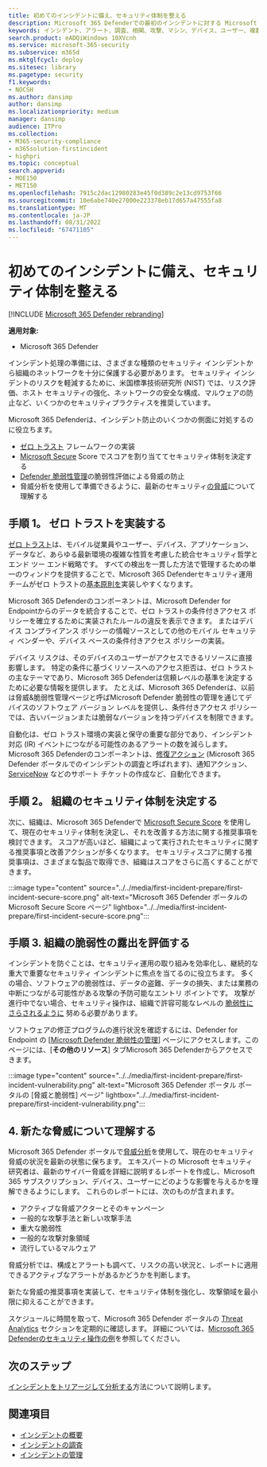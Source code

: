 ```yaml
---
title: 初めてのインシデントに備え、セキュリティ体制を整える
description: Microsoft 365 Defenderでの最初のインシデントに対する Microsoft 365 テナントのセキュリティ体制を設定します。
keywords: インシデント、アラート、調査、相関、攻撃、マシン、デバイス、ユーザー、複数の ID、ID、メールボックス、メール、365、Microsoft、M365
search.product: eADQiWindows 10XVcnh
ms.service: microsoft-365-security
ms.subservice: m365d
ms.mktglfcycl: deploy
ms.sitesec: library
ms.pagetype: security
f1.keywords:
- NOCSH
ms.author: dansimp
author: dansimp
ms.localizationpriority: medium
manager: dansimp
audience: ITPro
ms.collection:
- M365-security-compliance
- m365solution-firstincident
- highpri
ms.topic: conceptual
search.appverid:
- MOE150
- MET150
ms.openlocfilehash: 7915c2dac12980283e45f0d389c2e13cd9753f66
ms.sourcegitcommit: 10e6abe740e27000e223378eb17d657a47555fa8
ms.translationtype: MT
ms.contentlocale: ja-JP
ms.lasthandoff: 08/31/2022
ms.locfileid: "67471105"
---
```

# <a name="prepare-your-security-posture-for-your-first-incident"></a>初めてのインシデントに備え、セキュリティ体制を整える

[!INCLUDE [Microsoft 365 Defender rebranding](../includes/microsoft-defender.md)]

**適用対象:**
- Microsoft 365 Defender

インシデント処理の準備には、さまざまな種類のセキュリティ インシデントから組織のネットワークを十分に保護する必要があります。 セキュリティ インシデントのリスクを軽減するために、米国標準技術研究所 (NIST) では、リスク評価、ホスト セキュリティの強化、ネットワークの安全な構成、マルウェアの防止など、いくつかのセキュリティプラクティスを推奨しています。

Microsoft 365 Defenderは、インシデント防止のいくつかの側面に対処するのに役立ちます。

- [ゼロ トラスト](/security/zero-trust/) フレームワークの実装
- [Microsoft Secure](microsoft-secure-score.md) Score でスコアを割り当ててセキュリティ体制を決定する
- [Defender 脆弱性管理](../defender-endpoint/next-gen-threat-and-vuln-mgt.md)の脆弱性評価による脅威の防止
- 脅威分析を使用して準備できるように、最新のセキュリティ[の脅威](threat-analytics.md)について理解する

## <a name="step-1-implement-zero-trust"></a>手順 1。 ゼロ トラストを実装する

[ゼロ トラスト](/security/zero-trust/)は、モバイル従業員やユーザー、デバイス、アプリケーション、データなど、あらゆる最新環境の複雑な性質を考慮した統合セキュリティ哲学とエンド ツー エンド戦略です。 すべての検出を一貫した方法で管理するための単一のウィンドウを提供することで、Microsoft 365 Defenderセキュリティ運用チームがゼロ トラストの[基本原則を](/security/zero-trust/#guiding-principles-of-zero-trust)実装しやすくなります。

Microsoft 365 Defenderのコンポーネントは、Microsoft Defender for Endpointからのデータを統合することで、ゼロ トラストの条件付きアクセス ポリシーを確立するために実装されたルールの違反を表示できます。 またはデバイス コンプライアンス ポリシーの情報ソースとしての他のモバイル セキュリティ ベンダーや、デバイス ベースの条件付きアクセス ポリシーの実装。

デバイス リスクは、そのデバイスのユーザーがアクセスできるリソースに直接影響します。 特定の条件に基づくリソースへのアクセス拒否は、ゼロ トラストの主なテーマであり、Microsoft 365 Defenderは信頼レベルの基準を決定するために必要な情報を提供します。 たとえば、Microsoft 365 Defenderは、以前は脅威&脆弱性管理ページと呼ばMicrosoft Defender 脆弱性の管理を通じてデバイスのソフトウェア バージョン レベルを提供し、条件付きアクセス ポリシーでは、古いバージョンまたは脆弱なバージョンを持つデバイスを制限できます。

自動化は、ゼロ トラスト環境の実装と保守の重要な部分であり、インシデント対応 (IR) イベントにつながる可能性のあるアラートの数を減らします。 Microsoft 365 Defenderのコンポーネントは、[修復アクション](m365d-autoir.md) (Microsoft 365 Defender ポータルでのインシデントの調査と呼ばれます)、通知アクション、[ServiceNow](https://microsoft.service-now.com/sp/) などのサポート チケットの作成など、自動化できます。

## <a name="step-2-determine-your-organizations-security-posture"></a>手順 2。 組織のセキュリティ体制を決定する

次に、組織は、Microsoft 365 Defenderで [Microsoft Secure Score](microsoft-secure-score.md) を使用して、現在のセキュリティ体制を決定し、それを改善する方法に関する推奨事項を検討できます。 スコアが高いほど、組織によって実行されたセキュリティに関する推奨事項と改善アクションが多くなります。 セキュリティスコアに関する推奨事項は、さまざまな製品で取得でき、組織はスコアをさらに高くすることができます。

:::image type="content" source="../../media/first-incident-prepare/first-incident-secure-score.png" alt-text="Microsoft 365 Defender ポータルの Microsoft Secure Score ページ" lightbox="../../media/first-incident-prepare/first-incident-secure-score.png":::

## <a name="step-3-assess-your-organizations-vulnerability-exposure"></a>手順 3. 組織の脆弱性の露出を評価する

インシデントを防ぐことは、セキュリティ運用の取り組みを効率化し、継続的な重大で重要なセキュリティ インシデントに焦点を当てるのに役立ちます。 多くの場合、ソフトウェアの脆弱性は、データの盗難、データの損失、または業務の中断につながる可能性がある攻撃の予防可能なエントリ ポイントです。 攻撃が進行中でない場合、セキュリティ操作は、組織で許容可能なレベルの [脆弱性にさらされるように](../defender-endpoint/tvm-exposure-score.md) 努める必要があります。

ソフトウェアの修正プログラムの進行状況を確認するには、Defender for Endpoint の [[Microsoft Defender 脆弱性の管理](../defender-endpoint/next-gen-threat-and-vuln-mgt.md)] ページにアクセスします。このページには、[**その他のリソース**] タブMicrosoft 365 Defenderからアクセスできます。

:::image type="content" source="../../media/first-incident-prepare/first-incident-vulnerability.png" alt-text="Microsoft 365 Defender ポータル ポータルの [脅威と脆弱性] ページ" lightbox="../../media/first-incident-prepare/first-incident-vulnerability.png":::

## <a name="4-understand-emerging-threats"></a>4. 新たな脅威について理解する

Microsoft 365 Defender ポータルで[脅威分析](threat-analytics.md)を使用して、現在のセキュリティ脅威の状況を最新の状態に保ちます。 エキスパートの Microsoft セキュリティ研究者は、最新のサイバー脅威を詳細に説明するレポートを作成し、Microsoft 365 サブスクリプション、デバイス、ユーザーにどのような影響を与えるかを理解できるようにします。 これらのレポートには、次のものが含まれます。

- アクティブな脅威アクターとそのキャンペーン
- 一般的な攻撃手法と新しい攻撃手法
- 重大な脆弱性
- 一般的な攻撃対象領域
- 流行しているマルウェア

脅威分析では、構成とアラートも調べて、リスクの高い状況と、レポートに適用できるアクティブなアラートがあるかどうかを判断します。

新たな脅威の推奨事項を実装して、セキュリティ体制を強化し、攻撃領域を最小限に抑えることができます。

スケジュールに時間を取って、Microsoft 365 Defender ポータルの [Threat Analytics](threat-analytics.md) セクションを定期的に確認します。 詳細については、[Microsoft 365 Defenderのセキュリティ操作の例](incidents-overview.md#example-security-operations-for-microsoft-365-defender)を参照してください。

## <a name="next-step"></a>次のステップ

[インシデントをトリアージして分析する](first-incident-analyze.md)方法について説明します。

## <a name="see-also"></a>関連項目

- [インシデントの概要](incidents-overview.md)
- [インシデントの調査](investigate-incidents.md)
- [インシデントの管理](manage-incidents.md)
